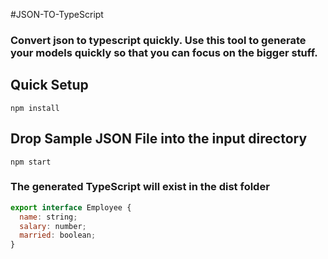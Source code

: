 #JSON-TO-TypeScript

### Convert json to typescript quickly. Use this tool to generate your models quickly so that you can focus on the bigger stuff.

## Quick Setup

```aidl
npm install
```

## Drop Sample JSON File into the input directory

```aidl
npm start
```

### The generated TypeScript will exist in the dist folder

```javascript
export interface Employee {
  name: string;
  salary: number;
  married: boolean;
}
```